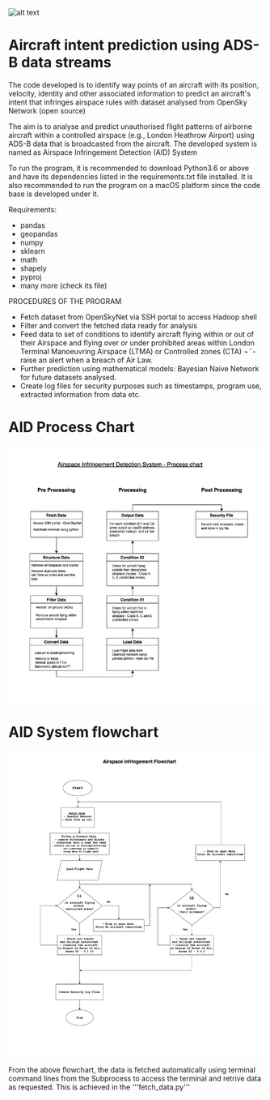 ![alt text](https://aspenavionics.com/images/uploads/products/asdb_icon_homepage_03.png)
# Aircraft intent prediction using ADS-B data streams
The code developed is to identify way points of an aircraft with its position, velocity, identity and other associated information to predict an aircraft's intent that infringes airspace rules with dataset analysed from OpenSky Network (open source)

The aim is to analyse and predict unauthorised flight patterns of airborne aircraft within a controlled airspace (e.g., London Heathrow Airport) using ADS-B data that is broadcasted from the aircraft. The developed system is named as Airspace Infringement Detection (AID) System

To run the program, it is recommended to download Python3.6 or above and have its dependencies listed in the requirements.txt file installed. It is also recommended to run the program on a macOS platform since the code base is developed under it.

Requirements:

- pandas
- geopandas
- numpy
- sklearn
- math
- shapely
- pyproj
- many more (check its file)


PROCEDURES OF THE PROGRAM

-	Fetch dataset from OpenSkyNet via SSH portal to access Hadoop shell
- Filter and convert the fetched data ready for analysis
-	Feed data to set of conditions to identify aircraft flying within or out of their Airspace and flying over or under prohibited areas within London Terminal Manoeuvring Airspace (LTMA) or Controlled zones (CTA) ¬¨- raise an alert when a breach of Air Law.
-	Further prediction using mathematical models: Bayesian Naive Network for future datasets analysed.
- Create log files for security purposes such as timestamps, program use, extracted information from data etc.


# AID Process Chart
![alt text](https://github.com/Falcon9XTech/Aircraft-intent-prediction-ADS-B-data-streams/blob/main/Misc/AID_ProcessChart.png#gh-dark-mode-only)

# AID System flowchart
![alt text](https://github.com/Falcon9XTech/Aircraft-intent-prediction-ADS-B-data-streams/blob/main/Misc/AID_Flowchart.png#gh-dark-mode-only)

From the above flowchart, the data is fetched automatically using terminal command lines from the Subprocess to access the terminal and retrive data as requested. This is achieved in the '''fetch_data.py'''



